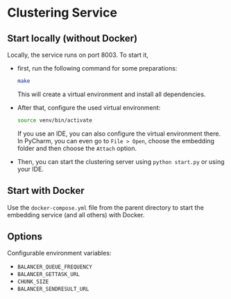 # Clustering Service

## Start locally (without Docker)
Locally, the service runs on port 8003. To start it, 

  - first, run the following command for some preparations:
    ```bash
    make
    ```
    This will create a virtual environment and install all dependencies.

  - After that, configure the used virtual environment:
    ```bash
    source venv/bin/activate
    ```
    If you use an IDE, you can also configure the virtual environment there.
    In PyCharm, you can even go to `File > Open`, choose the embedding folder
    and then choose the `Attach` option.

- Then, you can start the clustering server using `python start.py` or using your IDE.

## Start with Docker
Use the `docker-compose.yml` file from the parent directory
to start the embedding service (and all others) with Docker.

## Options
Configurable environment variables:

- `BALANCER_QUEUE_FREQUENCY`
- `BALANCER_GETTASK_URL`
- `CHUNK_SIZE`
- `BALANCER_SENDRESULT_URL`
